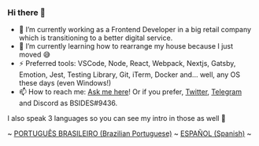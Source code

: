 ### Hi there 👋

- 🔭 I’m currently working as a Frontend Developer in a big retail company which is transitioning to a better digital service.
- 🌱 I’m currently learning how to rearrange my house because I just moved 😅
- ⚡ Preferred tools: VSCode, Node, React, Webpack, Nextjs, Gatsby, Emotion, Jest, Testing Library, Git, iTerm, Docker and... well, any OS these days (even Windows!)
- 📫 How to reach me: [Ask me here](https://github.com/bsides/bsides/issues)! Or if you prefer, [Twitter](https://twitter.com/bsides), [Telegram](https://t.me/bsides) and Discord as BSIDES#9436.

I also speak 3 languages so you can see my intro in those as well 🤩

~ [PORTUGUÊS BRASILEIRO (Brazilian Portuguese)](https://github.com/bsides/bsides/blob/master/README_PT.md) ~ [ESPAÑOL (Spanish)](https://github.com/bsides/bsides/blob/master/README_ES.md) ~

<!--
**bsides/bsides** is a ✨ _special_ ✨ repository because its `README.md` (this file) appears on your GitHub profile.

Here are some ideas to get you started:

- 🔭 I’m currently working on ...
- 🌱 I’m currently learning ...
- 👯 I’m looking to collaborate on ...
- 🤔 I’m looking for help with ...
- 💬 Ask me about ...
- 📫 How to reach me: ...
- 😄 Pronouns: ...
- ⚡ Fun fact: ...
-->
